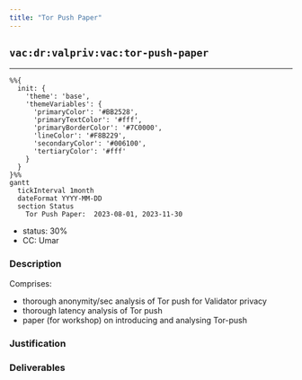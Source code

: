 ```yaml
---
title: "Tor Push Paper"
---
```

## `vac:dr:valpriv:vac:tor-push-paper`
---

```mermaid
%%{ 
  init: { 
    'theme': 'base', 
    'themeVariables': { 
      'primaryColor': '#BB2528', 
      'primaryTextColor': '#fff', 
      'primaryBorderColor': '#7C0000', 
      'lineColor': '#F8B229', 
      'secondaryColor': '#006100', 
      'tertiaryColor': '#fff' 
    } 
  } 
}%%
gantt
  tickInterval 1month
  dateFormat YYYY-MM-DD 
  section Status
    Tor Push Paper:  2023-08-01, 2023-11-30
```

- status: 30%
- CC: Umar

### Description

Comprises:

* thorough anonymity/sec analysis of Tor push for Validator privacy
* thorough latency analysis of Tor push
* paper (for workshop) on introducing and analysing Tor-push


### Justification


### Deliverables



